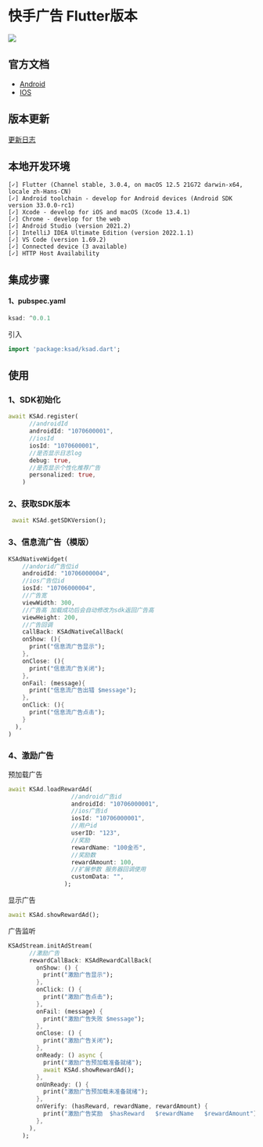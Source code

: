 # 快手广告 Flutter版本

<p>
<a href="https://pub.flutter-io.cn/packages/flutter_unionad"><img src=https://img.shields.io/badge/ksad-v0.0.1-success></a>
</p>

## 官方文档
* [Android]()
* [IOS](https://static.yximgs.com/udata/pkg/KSAdSDKTarGz/doc/ksadsdk-iOS-readme-ad-3.3.28--1182.pdf)

## 版本更新

[更新日志](https://github.com/gstory0404/ksad/blob/master/CHANGELOG.md)

## 本地开发环境
```
[✓] Flutter (Channel stable, 3.0.4, on macOS 12.5 21G72 darwin-x64, locale zh-Hans-CN)
[✓] Android toolchain - develop for Android devices (Android SDK version 33.0.0-rc1)
[✓] Xcode - develop for iOS and macOS (Xcode 13.4.1)
[✓] Chrome - develop for the web
[✓] Android Studio (version 2021.2)
[✓] IntelliJ IDEA Ultimate Edition (version 2022.1.1)
[✓] VS Code (version 1.69.2)
[✓] Connected device (3 available)
[✓] HTTP Host Availability
```

## 集成步骤
#### 1、pubspec.yaml
```Dart
ksad: ^0.0.1
```
引入
```Dart
import 'package:ksad/ksad.dart';
```

## 使用

### 1、SDK初始化
```dart
await KSAd.register(
      //androidId
      androidId: "1070600001",
      //iosId
      iosId: "1070600001",
      //是否显示日志log
      debug: true,
      //是否显示个性化推荐广告
      personalized: true,
    )
```

### 2、获取SDK版本
```Dart
 await KSAd.getSDKVersion();
```

### 3、信息流广告（模版）
```dart
KSAdNativeWidget(
    //andorid广告位id
    androidId: "10706000004",
    //ios广告位id
    iosId: "10706000004",
    //广告宽
    viewWidth: 300,
    //广告高 加载成功后会自动修改为sdk返回广告高
    viewHeight: 200,
    //广告回调
    callBack: KSAdNativeCallBack(
    onShow: (){
      print("信息流广告显示");
    },
    onClose: (){
      print("信息流广告关闭");
    },
    onFail: (message){
      print("信息流广告出错 $message");
    },
    onClick: (){
      print("信息流广告点击");
    }
  ),
)
```

### 4、激励广告
预加载广告
```dart
await KSAd.loadRewardAd(
                  //android广告id
                  androidId: "10706000001",
                  //ios广告id
                  iosId: "10706000001",
                  //用户id
                  userID: "123",
                  //奖励
                  rewardName: "100金币",
                  //奖励数
                  rewardAmount: 100,
                  //扩展参数 服务器回调使用
                  customData: "",
                );
```
显示广告

```dart
await KSAd.showRewardAd();
```

广告监听
```dart
KSAdStream.initAdStream(
      //激励广告
      rewardCallBack: KSAdRewardCallBack(
        onShow: () {
          print("激励广告显示");
        },
        onClick: () {
          print("激励广告点击");
        },
        onFail: (message) {
          print("激励广告失败 $message");
        },
        onClose: () {
          print("激励广告关闭");
        },
        onReady: () async {
          print("激励广告预加载准备就绪");
          await KSAd.showRewardAd();
        },
        onUnReady: () {
          print("激励广告预加载未准备就绪");
        },
        onVerify: (hasReward, rewardName, rewardAmount) {
          print("激励广告奖励  $hasReward   $rewardName   $rewardAmount");
        },
      ),
    );
```
